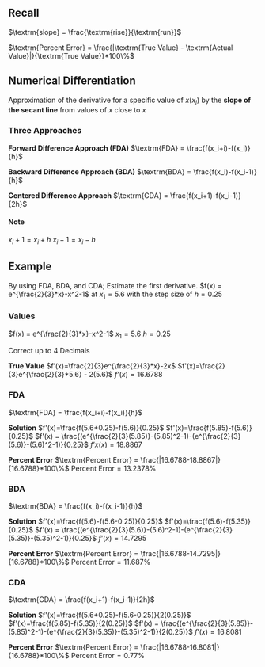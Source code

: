 ## Recall
$\textrm{slope} = \frac{\textrm{rise}}{\textrm{run}}$

$\textrm{Percent Error} = \frac{|\textrm{True Value} - \textrm{Actual Value}|}{\textrm{True Value}}*100\%$

## Numerical Differentiation
Approximation of the derivative for a specific value of $x(x_i)$ by the **slope of the secant line** from values of $x$ close to $x$

### Three Approaches
**Forward Difference Approach (FDA)**
$\textrm{FDA} = \frac{f(x_i+i)-f(x_i)}{h}$

**Backward Difference Approach (BDA)**
$\textrm{BDA} = \frac{f(x_i)-f(x_i-1)}{h}$

**Centered Difference Approach**
$\textrm{CDA} = \frac{f(x_i+1)-f(x_i-1)}{2h}$

#### Note
$x_i+1=x_i+h$
$x_i-1=x_i-h$

## Example
By using FDA, BDA, and CDA; Estimate the first derivative.
$f(x) = e^{\frac{2}{3}*x}-x^2-1$ at $x_1=5.6$ with the step size of $h = 0.25$

### Values
$f(x) = e^{\frac{2}{3}*x}-x^2-1$
$x_1=5.6$
$h = 0.25$

Correct up to 4 Decimals

**True Value**
$f’(x)=\frac{2}{3}e^{\frac{2}{3}*x}-2x$
$f'(x)=\frac{2}{3}e^{\frac{2}{3}*5.6} - 2(5.6)$
$f’(x)=16.6788$

### FDA
$\textrm{FDA} = \frac{f(x_i+i)-f(x_i)}{h}$

**Solution**
$f'(x)=\frac{f(5.6+0.25)-f(5.6)}{0.25}$
$f'(x)=\frac{f(5.85)-f(5.6)}{0.25}$
$f'(x) = \frac{(e^{\frac{2}{3}(5.85)}-(5.85)^2-1)-(e^{\frac{2}{3}(5.6)}-(5.6)^2-1)}{0.25}$
$f’x(x)=18.8867$

**Percent Error**
$\textrm{Percent Error} = \frac{|16.6788-18.8867|}{16.6788}*100\%$
$\textrm{Percent Error} = 13.2378\%$

### BDA
$\textrm{BDA} = \frac{f(x_i)-f(x_i-1)}{h}$

**Solution**
$f'(x)=\frac{f(5.6)-f(5.6-0.25)}{0.25}$
$f'(x)=\frac{f(5.6)-f(5.35)}{0.25}$
$f'(x) = \frac{(e^{\frac{2}{3}(5.6)}-(5.6)^2-1)-(e^{\frac{2}{3}(5.35)}-(5.35)^2-1)}{0.25}$
$f’(x)=14.7295$

**Percent Error**
$\textrm{Percent Error} = \frac{|16.6788-14.7295|}{16.6788}*100\%$
$\textrm{Percent Error} = 11.687\%$

### CDA
$\textrm{CDA} = \frac{f(x_i+1)-f(x_i-1)}{2h}$

**Solution**
$f'(x)=\frac{f(5.6+0.25)-f(5.6-0.25)}{2(0.25)}$
$f'(x)=\frac{f(5.85)-f(5.35)}{2(0.25)}$
$f'(x) = \frac{(e^{\frac{2}{3}(5.85)}-(5.85)^2-1)-(e^{\frac{2}{3}(5.35)}-(5.35)^2-1)}{2(0.25)}$
$f’(x)=16.8081$

**Percent Error**
$\textrm{Percent Error} = \frac{|16.6788-16.8081|}{16.6788}*100\%$
$\textrm{Percent Error} = 0.77\%$